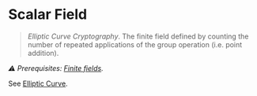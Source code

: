 # Scalar Field

> *Elliptic Curve Cryptography*. The finite field defined by counting the number of repeated applications of the group operation (i.e. point addition).

*⚠️ Prerequisites: [Finite fields](https://zcash.github.io/halo2/background/fields.html).*

See [Elliptic Curve](./elliptic_curve.md).